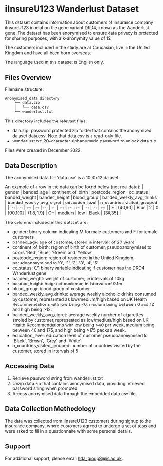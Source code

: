# iInsureU123 Wanderlust Dataset
This dataset contains information about customers of insurance company iInsureU123 in relation the gene variant DRD4, known as the Wanderlust gene. The dataset has been anonymised to ensure data privacy is protected for sharing purposes, with a k-anonymity value of 15.

The customers included in the study are all Caucasian, live in the United Kingdom and have all been born overseas.

The language used in this dataset is English only.

## Files Overview
Filename structure:
```bash
Anonymised_data directory
    ├── data.zip
    │   └── data.csv
    └── wanderlust.txt
```

This directory includes the relevant files:
* data.zip: password protected zip folder that contains the anonymised dataset data.csv. Note that data.csv is a read-only file.
* wanderlust.txt: 20-character alphanumeric password to unlock data.zip

Files were created in December 2022.

## Data Description
The anonymised data file 'data.csv' is a 1000x12 dataset. 

An example of a row in the data can be found below (not real data):
| gender | banded_age | continent_of_birth | postcode_region | cc_status | banded_weight | banded_height | blood_group | banded_weekly_avg_drinks | banded_weekly_avg_cigret | education_level | n_countries_visited_grouped |
| :-: | :-: | :-: | :-: | :-: | :-: | :-: | :-: | :-: | :-: | :-: | :-: |
| F | (40,60] | Blue | 2 | 0 | (90,100] | (1.8, 1.9] | O+ | medium | low | Black | (30,35] |

The columns included in this dataset are:
* gender: binary column indicating M for male customers and F for female customers
* banded_age: age of customer, stored in intervals of 20 years
* continent_of_birth: region of birth of customer, pseudoanonymised to colors 'Red', 'Blue', 'Green' and 'Yellow'
* postcode_region: region of residence in the United Kingdom, pseudoanonymised to '0', '1', '2', '3', '4', '5' 
* cc_status: 0/1 binary variable indicating if customer has the DRD4 Wanderlust gene
* banded_weight: weight of customer, in intervals of 10kg
* banded_height: height of customer, in intervals of 0.1m
* blood_group: blood group of customer
* banded_weekly_avg_drinks: average weekly alcoholic drinks consumed by customer, represented as low/medium/high based on UK Health Recommendations with low being <6, medium being between 6 and 12 and high being >12.
* banded_weekly_avg_cigret: average weekly number of cigarettes smoled by customer, represented as low/medium/high based on UK Health Recommendations with low being <40 per week, medium being between 40 and 175, and high being >175 packs a week.
* education_level: education level of customer pseudoanonymised to 'Black', 'Brown', 'Grey' and 'White'
* n_countries_visited_grouped: number of countries visited by the customer, stored in intervals of 5

## Accessing Data
1. Retrieve password string from wanderlust.txt
2. Unzip data.zip that contains anonymised data, providing retrieved password string when prompted
3. Access anonymised data through the embedded data.csv file.

## Data Collection Methodology
The data was collected from iInsureU123 customers during signup to the insurance company, where customers agreed to undergo a set of tests and were asked to fill in a questionnaire with some personal details.

## Support
For additional support, please email hda_group8@ic.ac.uk. 